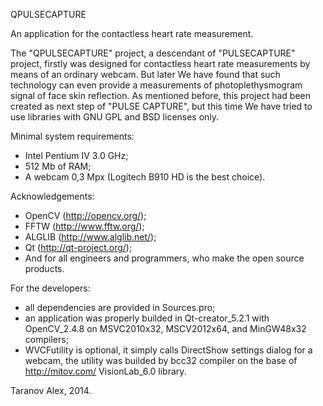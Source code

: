 QPULSECAPTURE	

An application for the contactless heart rate measurement.

The "QPULSECAPTURE" project, a descendant of "PULSECAPTURE" project, firstly was designed
for contactless heart rate measurements by means of an ordinary webcam. But later We have
found that such technology can even provide a measurements of photoplethysmogram signal of
face skin reflection. As mentioned before, this project had been created as next step of
"PULSE CAPTURE", but this time We have tried to use libraries with GNU GPL and BSD licenses only. 

Minimal system requirements:
- Intel Pentium IV 3.0 GHz;
- 512 Mb of RAM;
- A webcam 0,3 Mpx (Logitech B910 HD is the best choice).

Acknowledgements:
- OpenCV (http://opencv.org/);
- FFTW (http://www.fftw.org/);
- ALGLIB (http://www.alglib.net/);
- Qt (http://qt-project.org/);
- And for all engineers and programmers, who make the open source products.

For the developers:
- all dependencies are provided in Sources.pro;
- an application was properly builded in Qt-creator_5.2.1 with OpenCV_2.4.8 on MSVC2010x32, MSCV2012x64, and MinGW48x32 compilers;
- WVCFutility is optional, it simply calls DirectShow settings dialog for a webcam, the utility was builded by bcc32 compiler on the base of http://mitov.com/ VisionLab_6.0 library. 

Taranov Alex, 2014.


